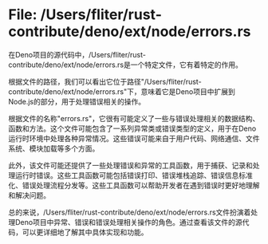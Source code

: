 # File: /Users/fliter/rust-contribute/deno/ext/node/errors.rs

在Deno项目的源代码中，/Users/fliter/rust-contribute/deno/ext/node/errors.rs是一个特定文件，它有着特定的作用。

根据文件的路径，我们可以看出它位于路径"/Users/fliter/rust-contribute/deno/ext/node/errors.rs"下，意味着它是Deno项目中扩展到Node.js的部分，用于处理错误相关的操作。

根据文件的名称"errors.rs"，它很有可能定义了一些与错误处理相关的数据结构、函数和方法。这个文件可能包含了一系列异常类或错误类型的定义，用于在Deno运行时环境中处理各种异常情况。这些错误可能来自于用户代码、网络通信、文件系统、模块加载等多个方面。

此外，该文件可能还提供了一些处理错误和异常的工具函数，用于捕获、记录和处理运行时错误。这些工具函数可能包括错误打印、错误堆栈追踪、错误信息标准化、错误处理流程分发等。这些工具函数可以帮助开发者在遇到错误时更好地理解和解决问题。

总的来说，/Users/fliter/rust-contribute/deno/ext/node/errors.rs文件扮演着处理Deno项目中异常、错误和错误处理相关操作的角色。通过查看该文件的源代码，可以更详细地了解其中具体实现和功能。

